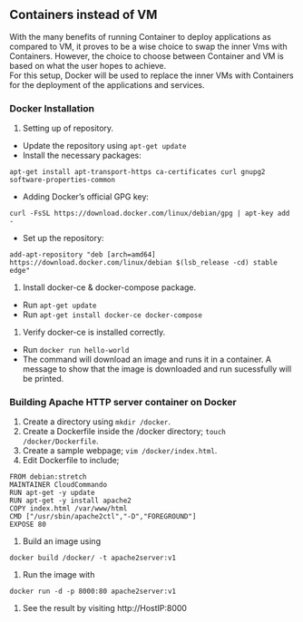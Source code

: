 ## Containers instead of VM
With the many benefits of running Container to deploy applications as compared to VM, it proves to be a wise choice to swap the inner Vms with Containers. However, the choice to choose between Container and VM is based on what the user hopes to achieve.   
For this setup, Docker will be used to replace the inner VMs with Containers for the deployment of the applications and services.   
### Docker Installation
1. Setting up of repository.
  - Update the repository using `apt-get update`
  - Install the necessary packages:   
  ```
  apt-get install apt-transport-https ca-certificates curl gnupg2 software-properties-common
  ```
  - Adding Docker’s official GPG key:   
  ```
  curl -FsSL https://download.docker.com/linux/debian/gpg | apt-key add -
  ```
  - Set up the repository:   
  ```
  add-apt-repository "deb [arch=amd64] https://download.docker.com/linux/debian $(lsb_release -cd) stable edge"
  ```
1. Install docker-ce & docker-compose package.
  - Run `apt-get update`
  - Run `apt-get install docker-ce docker-compose`
1. Verify docker-ce is installed correctly.
  - Run `docker run hello-world`
  - The command will download an image and runs it in a container. A message to show that the image is downloaded and run sucessfully will be printed.   

### Building Apache HTTP server container on Docker
1. Create a directory using `mkdir /docker`.
1. Create a Dockerfile inside the /docker directory; `touch /docker/Dockerfile`.
1. Create a sample webpage; `vim /docker/index.html`.
1. Edit Dockerfile to include;
```
FROM debian:stretch
MAINTAINER CloudCommando
RUN apt-get -y update
RUN apt-get -y install apache2
COPY index.html /var/www/html
CMD ["/usr/sbin/apache2ctl","-D","FOREGROUND"]
EXPOSE 80
```
1. Build an image using
```
docker build /docker/ -t apache2server:v1
```
1. Run the image with
```
docker run -d -p 8000:80 apache2server:v1
```
1. See the result by visiting http://HostIP:8000
